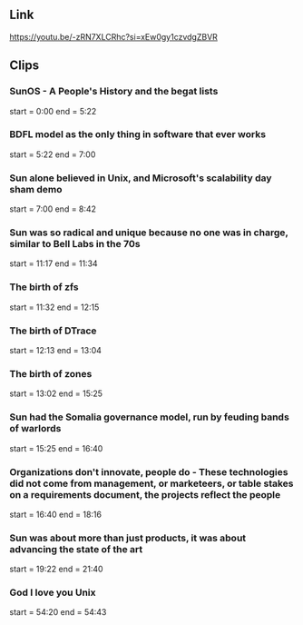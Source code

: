 ## Link
https://youtu.be/-zRN7XLCRhc?si=xEw0gy1czvdgZBVR

## Clips

### SunOS - A People's History and the begat lists
start = 0:00
end = 5:22

### BDFL model as the only thing in software that ever works
start = 5:22
end = 7:00

### Sun alone believed in Unix, and Microsoft's scalability day sham demo
start = 7:00
end = 8:42

### Sun was so radical and unique because no one was in charge, similar to Bell Labs in the 70s
start = 11:17
end = 11:34

### The birth of zfs
start = 11:32
end = 12:15

### The birth of DTrace
start = 12:13
end = 13:04

### The birth of zones
start = 13:02
end = 15:25

### Sun had the Somalia governance model, run by feuding bands of warlords
start = 15:25
end = 16:40

### Organizations don't innovate, people do - These technologies did not come from management, or marketeers, or table stakes on a requirements document, the projects reflect the people
start = 16:40
end = 18:16

### Sun was about more than just products, it was about advancing the state of the art
start = 19:22
end = 21:40

### God I love you Unix
start = 54:20
end = 54:43

